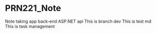 # PRN221_Note
Note taking app back-end ASP.NET api
This is branch dev
This is test md
This is task management